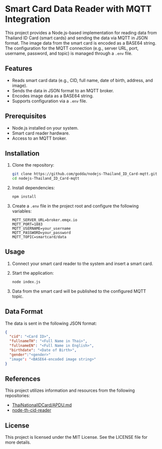 # Smart Card Data Reader with MQTT Integration

This project provides a Node.js-based implementation for reading data from Thailand ID Card (smart cards) and sending the data via MQTT in JSON format. The image data from the smart card is encoded as a BASE64 string. The configuration for the MQTT connection (e.g., server URL, port, username, password, and topic) is managed through a `.env` file.

## Features
- Reads smart card data (e.g., CID, full name, date of birth, address, and image).
- Sends the data in JSON format to an MQTT broker.
- Encodes image data as a BASE64 string.
- Supports configuration via a `.env` file.

## Prerequisites
- Node.js installed on your system.
- Smart card reader hardware.
- Access to an MQTT broker.

## Installation

1. Clone the repository:
   ```bash
   git clone https://github.com/godda/nodejs-Thailand_ID_Card-mqtt.git
   cd nodejs-Thailand_ID_Card-mqtt
   ```

2. Install dependencies:
   ```bash
   npm install
   ```

3. Create a `.env` file in the project root and configure the following variables:
   ```env
   MQTT_SERVER_URL=broker.emqx.io
   MQTT_PORT=1883
   MQTT_USERNAME=your_username
   MQTT_PASSWORD=your_password
   MQTT_TOPIC=smartcard/data
   ```

## Usage

1. Connect your smart card reader to the system and insert a smart card.

2. Start the application:
   ```bash
   node index.js
   ```

3. Data from the smart card will be published to the configured MQTT topic.

## Data Format
The data is sent in the following JSON format:
```json
{
  "cid": "<Card ID>",
  "fullnameTH": "<Full Name in Thai>",
  "fullnameEN": "<Full Name in English>",
  "birthdate": "<Date of Birth>",
  "gender":"<gender>"
  "image": "<BASE64-encoded image string>"
}
```

## References
This project utilizes information and resources from the following repositories:
- [ThaiNationalIDCard/APDU.md](https://github.com/chakphanu/ThaiNationalIDCard/blob/master/APDU.md)
- [node-th-cid-reader](https://github.com/24engiball/node-th-cid-reader)

## License

This project is licensed under the MIT License. See the LICENSE file for more details.

